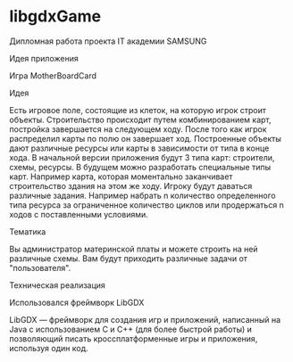 # libgdxGame

Дипломная работа проекта IT академии SAMSUNG

Идея приложения

Игра MotherBoardCard

Идея

Есть игровое поле, состоящие из клеток, на которую игрок строит объекты. Строительство происходит путем комбинированием карт, постройка завершается на следующем ходу. После того как игрок распределил карты по полю он завершает ход. Построенные объекты дают различные ресурсы или карты в зависимости от типа в конце хода.
В начальной версии приложения будут 3 типа карт: строители, схемы, ресурсы. В будущем можно разработать специальные типы карт. Например карта, которая моментально заканчивает строительство здания на этом же ходу.
Игроку будут даваться различные задания. Например набрать n количество определенного типа ресурса за ограниченное количество циклов или продержаться n ходов с поставленными условиями.

Тематика

Вы администратор материнской платы и можете строить на ней различные схемы. Вам будут приходить различные задачи от "пользователя".

Техническая реализация

Использовался фреймворк LibGDX 

LibGDX — фреймворк для создания игр и приложений, написанный на Java с использованием C и C++ (для более быстрой работы) и позволяющий писать кроссплатформенные игры и приложения, используя один код.
